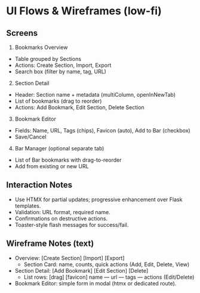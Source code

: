 # UI Flows & Wireframes (low-fi)

## Screens

1) Bookmarks Overview
- Table grouped by Sections
- Actions: Create Section, Import, Export
- Search box (filter by name, tag, URL)

2) Section Detail
- Header: Section name + metadata (multiColumn, openInNewTab)
- List of bookmarks (drag to reorder)
- Actions: Add Bookmark, Edit Section, Delete Section

3) Bookmark Editor
- Fields: Name, URL, Tags (chips), Favicon (auto), Add to Bar (checkbox)
- Save/Cancel

4) Bar Manager (optional separate tab)
- List of Bar bookmarks with drag-to-reorder
- Add from existing or new URL

## Interaction Notes
- Use HTMX for partial updates; progressive enhancement over Flask templates.
- Validation: URL format, required name.
- Confirmations on destructive actions.
- Toaster-style flash messages for success/fail.

## Wireframe Notes (text)
- Overview: [Create Section] [Import] [Export]
  - Section Card: name, counts, quick actions (Add, Edit, Delete, View)
- Section Detail: [Add Bookmark] [Edit Section] [Delete]
  - List rows: [drag] [favicon] name — url — tags — actions (Edit/Delete)
- Bookmark Editor: simple form in modal (htmx or dedicated route).
